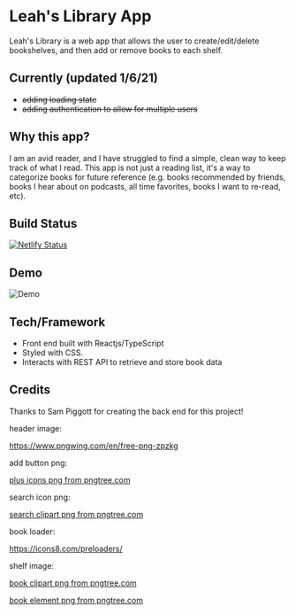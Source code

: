 
# Leah's Library App

Leah's Library is a web app that allows the user to create/edit/delete bookshelves, and then add or remove books to each shelf. 

## Currently (updated 1/6/21)
- ~~adding loading state~~
- ~~adding authentication to allow for multiple users~~

## Why this app?

I am an avid reader, and I have struggled to find a simple, clean way to keep track of what I read. This app is not just a reading list, it's a way to categorize books for future reference (e.g. books recommended by friends, books I hear about on podcasts, all time favorites, books I want to re-read, etc).

## Build Status

[![Netlify Status](https://api.netlify.com/api/v1/badges/0e71a3c8-1b3c-4898-930f-98ff49229f61/deploy-status)](https://app.netlify.com/sites/mybookshelves/deploys)

## Demo

![Demo](https://imgur.com/a/7GPtGYE)

## Tech/Framework

- Front end built with Reactjs/TypeScript 
- Styled with CSS. 
- Interacts with REST API to retrieve and store book data

## Credits

Thanks to Sam Piggott for creating the back end for this project!

header image:

https://www.pngwing.com/en/free-png-zpzkg

add button png:

<a href='https://pngtree.com/so/plus-icons'>plus icons png from pngtree.com</a>

search icon png:

<a href='https://pngtree.com/so/search-clipart'>search clipart png from pngtree.com</a>

book loader:

https://icons8.com/preloaders/

shelf image:

<a href='https://pngtree.com/so/book-clipart'>book clipart png from pngtree.com</a>

<a href='https://pngtree.com/so/book-element'>book element png from pngtree.com</a>
